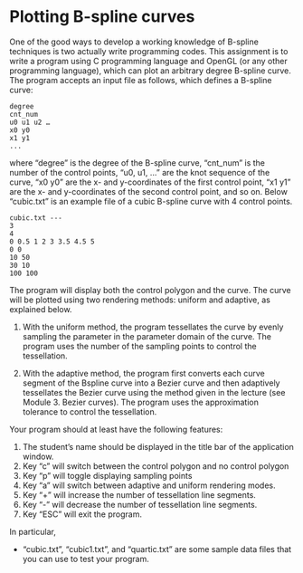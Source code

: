 # Plotting B-spline curves

One of the good ways to develop a working knowledge of B-spline techniques is two actually write programming codes. This assignment is to write a program using C programming language and OpenGL (or any other programming language), which can plot an arbitrary degree B-spline curve. The program accepts an input file as follows, which defines a B-spline curve:
```````
degree
cnt_num
u0 u1 u2 …
x0 y0
x1 y1
...
```````
where “degree” is the degree of the B-spline curve, “cnt_num” is the number of the control points, “u0, u1, …” are the knot sequence of the curve, “x0 y0” are the x- and y-coordinates of the first control point, “x1 y1” are the x- and y-coordinates of the second control point, and so on.
Below “cubic.txt” is an example file of a cubic B-spline curve with 4 control points.
```````
cubic.txt ---
3
4
0 0.5 1 2 3 3.5 4.5 5
0 0
10 50
30 10
100 100
```````
The program will display both the control polygon and the curve. The curve will be plotted using two rendering methods: uniform and adaptive, as explained below.

1. With the uniform method, the program tessellates the curve by evenly sampling the parameter in the parameter domain of the curve. The program uses the number of the sampling points to control the tessellation.

2. With the adaptive method, the program first converts each curve segment of the Bspline curve into a Bezier curve and then adaptively tessellates the Bezier curve using the method given in the lecture (see Module 3. Bezier curves). The program uses the approximation tolerance to control the tessellation.

Your program should at least have the following features:
1. The student’s name should be displayed in the title bar of the application window.
2. Key “c” will switch between the control polygon and no control polygon
3. Key “p” will toggle displaying sampling points
4. Key “a” will switch between adaptive and uniform rendering modes.
5. Key “+” will increase the number of tessellation line segments.
6. Key “-” will decrease the number of tessellation line segments.
7. Key “ESC” will exit the program.

In particular,
* “cubic.txt”, “cubic1.txt”, and “quartic.txt” are some sample data files that you can use to
test your program.
